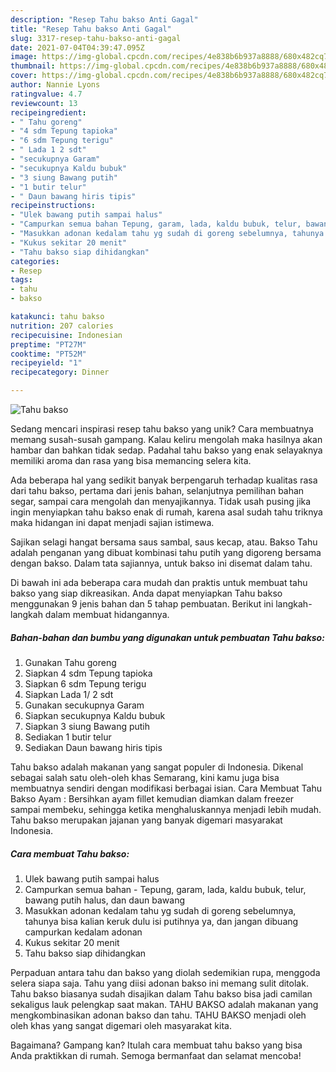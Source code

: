 ```yaml
---
description: "Resep Tahu bakso Anti Gagal"
title: "Resep Tahu bakso Anti Gagal"
slug: 3317-resep-tahu-bakso-anti-gagal
date: 2021-07-04T04:39:47.095Z
image: https://img-global.cpcdn.com/recipes/4e838b6b937a8888/680x482cq70/tahu-bakso-foto-resep-utama.jpg
thumbnail: https://img-global.cpcdn.com/recipes/4e838b6b937a8888/680x482cq70/tahu-bakso-foto-resep-utama.jpg
cover: https://img-global.cpcdn.com/recipes/4e838b6b937a8888/680x482cq70/tahu-bakso-foto-resep-utama.jpg
author: Nannie Lyons
ratingvalue: 4.7
reviewcount: 13
recipeingredient:
- " Tahu goreng"
- "4 sdm Tepung tapioka"
- "6 sdm Tepung terigu"
- " Lada 1 2 sdt"
- "secukupnya Garam"
- "secukupnya Kaldu bubuk"
- "3 siung Bawang putih"
- "1 butir telur"
- " Daun bawang hiris tipis"
recipeinstructions:
- "Ulek bawang putih sampai halus"
- "Campurkan semua bahan Tepung, garam, lada, kaldu bubuk, telur, bawang putih halus, dan daun bawang"
- "Masukkan adonan kedalam tahu yg sudah di goreng sebelumnya, tahunya bisa kalian keruk dulu isi putihnya ya, dan jangan dibuang campurkan kedalam adonan"
- "Kukus sekitar 20 menit"
- "Tahu bakso siap dihidangkan"
categories:
- Resep
tags:
- tahu
- bakso

katakunci: tahu bakso 
nutrition: 207 calories
recipecuisine: Indonesian
preptime: "PT27M"
cooktime: "PT52M"
recipeyield: "1"
recipecategory: Dinner

---
```



![Tahu bakso](https://img-global.cpcdn.com/recipes/4e838b6b937a8888/680x482cq70/tahu-bakso-foto-resep-utama.jpg)

Sedang mencari inspirasi resep tahu bakso yang unik? Cara membuatnya memang susah-susah gampang. Kalau keliru mengolah maka hasilnya akan hambar dan bahkan tidak sedap. Padahal tahu bakso yang enak selayaknya memiliki aroma dan rasa yang bisa memancing selera kita.

Ada beberapa hal yang sedikit banyak berpengaruh terhadap kualitas rasa dari tahu bakso, pertama dari jenis bahan, selanjutnya pemilihan bahan segar, sampai cara mengolah dan menyajikannya. Tidak usah pusing jika ingin menyiapkan tahu bakso enak di rumah, karena asal sudah tahu triknya maka hidangan ini dapat menjadi sajian istimewa.

Sajikan selagi hangat bersama saus sambal, saus kecap, atau. Bakso Tahu adalah penganan yang dibuat kombinasi tahu putih yang digoreng bersama dengan bakso. Dalam tata sajiannya, untuk bakso ini disemat dalam tahu.


Di bawah ini ada beberapa cara mudah dan praktis untuk membuat tahu bakso yang siap dikreasikan. Anda dapat menyiapkan Tahu bakso menggunakan 9 jenis bahan dan 5 tahap pembuatan. Berikut ini langkah-langkah dalam membuat hidangannya.

<!--inarticleads1-->

##### Bahan-bahan dan bumbu yang digunakan untuk pembuatan Tahu bakso:

1. Gunakan  Tahu goreng
1. Siapkan 4 sdm Tepung tapioka
1. Siapkan 6 sdm Tepung terigu
1. Siapkan  Lada 1/ 2 sdt
1. Gunakan secukupnya Garam
1. Siapkan secukupnya Kaldu bubuk
1. Siapkan 3 siung Bawang putih
1. Sediakan 1 butir telur
1. Sediakan  Daun bawang hiris tipis


Tahu bakso adalah makanan yang sangat populer di Indonesia. Dikenal sebagai salah satu oleh-oleh khas Semarang, kini kamu juga bisa membuatnya sendiri dengan modifikasi berbagai isian. Cara Membuat Tahu Bakso Ayam : Bersihkan ayam fillet kemudian diamkan dalam freezer sampai membeku, sehingga ketika menghaluskannya menjadi lebih mudah. Tahu bakso merupakan jajanan yang banyak digemari masyarakat Indonesia. 

<!--inarticleads2-->

##### Cara membuat Tahu bakso:

1. Ulek bawang putih sampai halus
1. Campurkan semua bahan - Tepung, garam, lada, kaldu bubuk, telur, bawang putih halus, dan daun bawang
1. Masukkan adonan kedalam tahu yg sudah di goreng sebelumnya, tahunya bisa kalian keruk dulu isi putihnya ya, dan jangan dibuang campurkan kedalam adonan
1. Kukus sekitar 20 menit
1. Tahu bakso siap dihidangkan


Perpaduan antara tahu dan bakso yang diolah sedemikian rupa, menggoda selera siapa saja. Tahu yang diisi adonan bakso ini memang sulit ditolak. Tahu bakso biasanya sudah disajikan dalam Tahu bakso bisa jadi camilan sekaligus lauk pelengkap saat makan. TAHU BAKSO adalah makanan yang mengkombinasikan adonan bakso dan tahu. TAHU BAKSO menjadi oleh oleh khas yang sangat digemari oleh masyarakat kita. 

Bagaimana? Gampang kan? Itulah cara membuat tahu bakso yang bisa Anda praktikkan di rumah. Semoga bermanfaat dan selamat mencoba!
